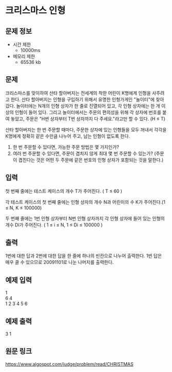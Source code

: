 # 크리스마스 인형

## 문제 정보
* 시간 제한
	- 10000ms
* 메모리 제한
	- 65536 kb

## 문제
크리스마스를 맞이하여 산타 할아버지는 전세계의 착한 어린이 K명에게 인형을 사주려고 한다. 산타 할아버지는 인형을 구입하기 위해서 유명한 인형가게인 "놀이터"에 찾아갔다. 놀이터에는 N개의 인형 상자가 한 줄로 진열되어 있고, 각 인형 상자에는 한 개 이상의 인형이 들어 있다. 그리고 놀이터에서는 주문의 편의성을 위해 각 상자에 번호를 붙여 놓았고, 주문은 "H번 상자부터 T번 상자까지 다 주세요."라고만 할 수 있다. (H ≤ T)

산타 할아버지는 한 번 주문할 때마다, 주문한 상자에 있는 인형들을 모두 꺼내서 각각을 K명에게 정확히 같은 수만큼 나누어 주고, 남는 인형이 없도록 한다.

1. 한 번 주문할 수 있다면, 가능한 주문 방법은 몇 가지인가?
2. 여러 번 주문할 수 있다면, 주문이 겹치지 않게 최대 몇 번 주문할 수 있는가? (주문이 겹친다는 것은 어떤 두 주문에 같은 번호의 인형 상자가 포함되는 것을 말한다.)


## 입력
첫 번째 줄에는 테스트 케이스의 개수 T가 주어진다. ( T ≤ 60 )

각 테스트 케이스의 첫 번째 줄에는 인형 상자의 개수 N과 어린이의 수 K가 주어진다.(1 ≤ N, K ≤ 100000)

두 번째 줄에는 1번 인형 상자부터 N번 인형 상자까지 각 인형 상자에 들어 있는 인형의 개수 Di가 주어진다. ( 1 ≤ i ≤ N, 1 ≤ Di ≤ 100000 )


## 출력
1번에 대한 답과 2번에 대한 답을 한 줄에 하나의 빈칸으로 나누어 출력한다. 1번 답은 매우 클 수 있으므로 20091101로 나눈 나머지를 출력한다.


## 예제 입력
1  
6 4  
1 2 3 4 5 6  


## 예제 출력
3 1


## 원문 링크
https://www.algospot.com/judge/problem/read/CHRISTMAS
